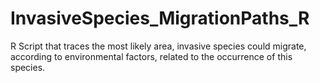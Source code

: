 # InvasiveSpecies_MigrationPaths_R
R Script that traces the most likely area, invasive species could migrate, according to environmental factors, related to the occurrence of this species.
